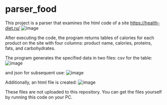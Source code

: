 # parser_food

This project is a parser that examines the html code of a site https://health-diet.ru/
![image](https://user-images.githubusercontent.com/116018998/216765544-c5681825-284d-41d0-bf51-b4dfb3c1066c.png)

After executing the code, the program returns tables of calories for each product on the site with four columns: product name, calories, proteins, fats, and carbohydrates.

The program generates the specified data in two files: csv for the table:
![image](https://user-images.githubusercontent.com/116018998/216766061-a1410485-9dd1-45f1-ad6b-c82862d08e23.png)

and json for subsequent use:
![image](https://user-images.githubusercontent.com/116018998/216766087-ee7df0ea-1a01-4ad4-9a06-5426dd9b255a.png)


Additionally, an html file is created:
![image](https://user-images.githubusercontent.com/116018998/216766097-1293b3b2-b7ac-4b91-8369-adbb6deff9eb.png)

These files are not uploaded to this repository. You can get the files yourself by running this code on your PC.
